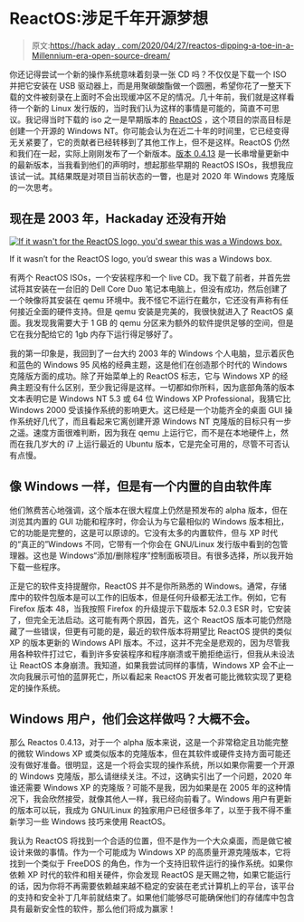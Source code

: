 # ReactOS:涉足千年开源梦想

> 原文:[https://hack aday . com/2020/04/27/reactos-dipping-a-toe-in-a-Millennium-era-open-source-dream/](https://hackaday.com/2020/04/27/reactos-dipping-a-toe-in-a-millennium-era-open-source-dream/)

你还记得尝试一个新的操作系统意味着刻录一张 CD 吗？不仅仅是下载一个 ISO 并把它安装在 USB 驱动器上，而是用聚碳酸酯做一个圆圈，希望你花了一整天下载的文件被刻录在上面时不会出现缓冲区不足的情况。几十年前，我们就是这样看待一个新的 Linux 发行版的，当时我们认为这样的事情是可能的，简直不可思议。我记得当时下载的 iso 之一是早期版本的 [ReactOS](https://reactos.org/) ，这个项目的崇高目标是创建一个开源的 Windows NT。你可能会认为在近二十年的时间里，它已经变得无关紧要了，它的贡献者已经转移到了其他工作上，但不是这样。ReactOS 仍然和我们在一起，实际上刚刚发布了一个新版本。[版本 0.4.13](https://reactos.org/project-news/reactos-0413-released/) 是一长串增量更新中的最新版本，当我看到他们的声明时，想起那些早期的 ReactOS ISOs，我想我应该试一试。其结果既是对项目当前状态的一瞥，也是对 2020 年 Windows 克隆版的一次思考。

## 现在是 2003 年，Hackaday 还没有开始

[![If it wasn't for the ReactOS logo, you'd swear this was a Windows box.](../Images/9a1b48d54b845242935f28dd2d84ea9e.png)](https://hackaday.com/wp-content/uploads/2020/04/reactos-desktop.jpg)

If it wasn’t for the ReactOS logo, you’d swear this was a Windows box.

有两个 ReactOS ISOs，一个安装程序和一个 live CD。我下载了前者，并首先尝试将其安装在一台旧的 Dell Core Duo 笔记本电脑上，但没有成功，然后创建了一个映像将其安装在 qemu 环境中。我不怪它不运行在戴尔，它还没有声称有任何接近全面的硬件支持。但是 qemu 安装是完美的，我很快就进入了 ReactOS 桌面。我发现我需要大于 1 GB 的 qemu 分区来为额外的软件提供足够的空间，但是它在我分配给它的 1gb 内存下运行得足够好了。

我的第一印象是，我回到了一台大约 2003 年的 Windows 个人电脑，显示着灰色和蓝色的 Windows 95 风格的经典主题，这是他们在创造那个时代的 Windows 克隆版方面的成功。除了开始菜单上的 ReactOS 标志，它与 Windows XP 的经典主题没有什么区别，至少我记得是这样。一切都如你所料，因为底部角落的版本文本表明它是 Windows NT 5.3 或 64 位 Windows XP Professional，我猜它比 Windows 2000 受该操作系统的影响更大。这已经是一个功能齐全的桌面 GUI 操作系统好几代了，而且看起来它离创建开源 Windows NT 克隆版的目标只有一步之遥。速度方面很难判断，因为我在 qemu 上运行它，而不是在本地硬件上，然而在我几岁大的 i7 上运行最近的 Ubuntu 版本，它是完全可用的，尽管不可否认有点慢。

## 像 Windows 一样，但是有一个内置的自由软件库

他们煞费苦心地强调，这个版本在很大程度上仍然是预发布的 alpha 版本，但在浏览其内置的 GUI 功能和程序时，你会认为与它最相似的 Windows 版本相比，它的功能是完整的，这是可以原谅的。它没有太多的内置软件，但与 XP 时代的“真正的”Windows 不同，它带有一个你会在 GNU/Linux 发行版中看到的包管理器。这也是 Windows“添加/删除程序”控制面板项目。有很多选择，所以我开始下载一些程序。

正是它的软件支持提醒你，ReactOS 并不是你所熟悉的 Windows。通常，存储库中的软件包版本是可以工作的旧版本，但是任何升级都无法工作。例如，它有 Firefox 版本 48，当我按照 Firefox 的升级提示下载版本 52.0.3 ESR 时，它安装了，但完全无法启动。这可能有两个原因，首先，这个 ReactOS 版本可能仍然隐藏了一些错误，但更有可能的是，最近的软件版本将期望比 ReactOS 提供的类似 XP 的版本更新的 Windows API 版本。不过，这并不完全是悲观的，因为尽管我用各种软件打过它，看到许多安装程序和程序崩溃或干脆拒绝运行，但我从未设法让 ReactOS 本身崩溃。我知道，如果我尝试同样的事情，Windows XP 会不止一次向我展示可怕的蓝屏死亡，所以看起来 ReactOS 开发者可能比微软实现了更稳定的操作系统。

## Windows 用户，他们会这样做吗？大概不会。

那么 Reactos 0.4.13，对于一个 alpha 版本来说，这是一个非常稳定且功能完整的微软 Windows XP 或类似版本的克隆版本，但在其软件或硬件支持方面可能还没有做好准备。很明显，这是一个将会实现的操作系统，所以如果你需要一个开源的 Windows 克隆版，那么请继续关注。不过，这确实引出了一个问题，2020 年谁还需要 Windows XP 的克隆版？可能不是我，因为如果是在 2005 年的这种情况下，我会欣然接受，就像其他人一样，我已经向前看了。Windows 用户有更新的版本可以玩，我成为 GNU/Linux 的独家用户已经很多年了，以至于我不得不重新学习一些 Windows 技巧来使用 ReactOS。

我认为 ReactOS 将找到一个合适的位置，但不是作为一个大众桌面，而是做它被设计来做的事情。作为一个可能成为 Windows XP 的高质量开源克隆版本，它将找到一个类似于 FreeDOS 的角色，作为一个支持旧软件运行的操作系统。如果你依赖 XP 时代的软件和相关硬件，你会发现 ReactOS 是天赐之物，如果它能运行的话，因为你将不再需要依赖越来越不稳定的安装在老式计算机上的平台，该平台的支持和安全补丁几年前就结束了。如果他们能够尽可能确保他们的存储库中包含具有最新安全性的软件，那么他们将成为赢家！